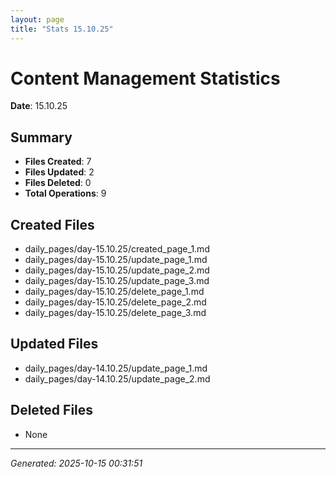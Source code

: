 ```yaml
---
layout: page
title: "Stats 15.10.25"
---
```


# Content Management Statistics

**Date**: 15.10.25

## Summary

- **Files Created**: 7
- **Files Updated**: 2  
- **Files Deleted**: 0
- **Total Operations**: 9

## Created Files

- daily_pages/day-15.10.25/created_page_1.md
- daily_pages/day-15.10.25/update_page_1.md
- daily_pages/day-15.10.25/update_page_2.md
- daily_pages/day-15.10.25/update_page_3.md
- daily_pages/day-15.10.25/delete_page_1.md
- daily_pages/day-15.10.25/delete_page_2.md
- daily_pages/day-15.10.25/delete_page_3.md

## Updated Files

- daily_pages/day-14.10.25/update_page_1.md
- daily_pages/day-14.10.25/update_page_2.md

## Deleted Files

- None

---
*Generated: 2025-10-15 00:31:51*
